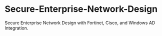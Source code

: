 # Secure-Enterprise-Network-Design
Secure Enterprise Network Design with Fortinet, Cisco, and Windows AD Integration.

